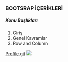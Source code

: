 ### BOOTSRAP İÇERİKLERİ

##### Konu Başlıkları

001. Giriş
002. Genel Kavramlar
003. Row and Column


[Profile git](https://www.github.com/musakavus)
[![](https://avatars.githubusercontent.com/u/37878300?v=4)](https://www.github.com/musakavus)

